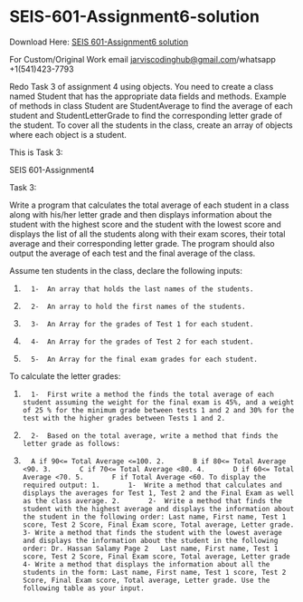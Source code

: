 # SEIS-601-Assignment6-solution

Download Here: [SEIS 601-Assignment6 solution](https://jarviscodinghub.com/assignment/seis-601-assignment6-solution/)

For Custom/Original Work email jarviscodinghub@gmail.com/whatsapp +1(541)423-7793

Redo Task 3 of assignment 4 using objects. You need to create a class named Student that has the appropriate data fields and methods. Example of methods in class Student are StudentAverage to find the average of each student and StudentLetterGrade to find the corresponding letter grade of the student. To cover all the students in the class, create an array of objects where each object is a student.

 

This is Task 3:

 

SEIS 601-Assignment4

Task 3:

Write a program that calculates the total average of each student in a class along with his/her letter grade and then displays information about the student with the highest score and the student with the lowest score and displays the list of all the students along with their exam scores, their total average and their corresponding letter grade. The program should also output the average of each test and the final average of the class.

Assume ten students in the class, declare the following inputs:

1.       1-  An array that holds the last names of the students.

2.       2-  An array to hold the first names of the students.

3.       3-  An Array for the grades of Test 1 for each student.

4.       4-  An Array for the grades of Test 2 for each student.

5.       5-  An Array for the final exam grades for each student.

To calculate the letter grades:

1.       1-  First write a method the finds the total average of each student assuming the weight for the final exam is 45%, and a weight of 25 % for the minimum grade between tests 1 and 2 and 30% for the test with the higher grades between Tests 1 and 2.

2.       2-  Based on the total average, write a method that finds the letter grade as follows:

1.       A if 90<= Total Average <=100. 2.       B if 80<= Total Average <90. 3.       C if 70<= Total Average <80. 4.       D if 60<= Total Average <70. 5.       F if Total Average <60. To display the required output: 1.       1-  Write a method that calculates and displays the averages for Test 1, Test 2 and the Final Exam as well as the class average. 2.       2-  Write a method that finds the student with the highest average and displays the information about the student in the following order: Last name, First name, Test 1 score, Test 2 Score, Final Exam score, Total average, Letter grade. 3- Write a method that finds the student with the lowest average and displays the information about the student in the following order: Dr. Hassan Salamy Page 2   Last name, First name, Test 1 score, Test 2 Score, Final Exam score, Total average, Letter grade 4- Write a method that displays the information about all the students in the form: Last name, First name, Test 1 score, Test 2 Score, Final Exam score, Total average, Letter grade. Use the following table as your input.


